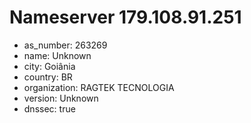 # Nameserver 179.108.91.251

* as_number: 263269
* name: Unknown
* city: Goiânia
* country: BR
* organization: RAGTEK TECNOLOGIA
* version: Unknown
* dnssec: true
